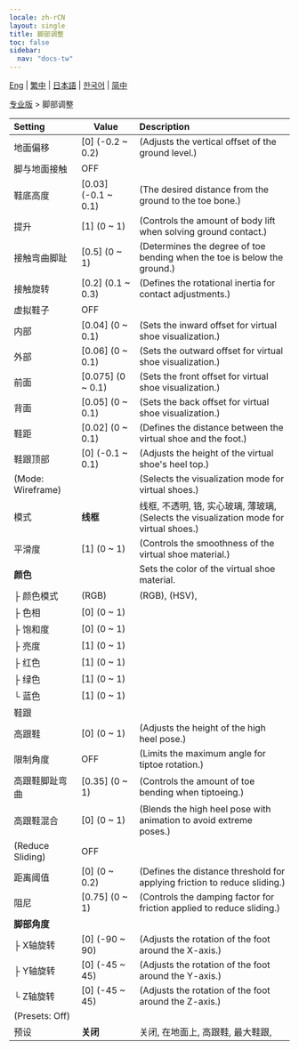```yaml
---
locale: zh-rCN
layout: single
title: 脚部调整
toc: false
sidebar:
  nav: "docs-tw"
---
```

[Eng](/dancexr/menu/2025.4/actor/feet_adjustment) | [繁中](/tw/dancexr/menu/2025.4/actor/feet_adjustment) | [日本語](/jp/dancexr/menu/2025.4/actor/feet_adjustment) | [한국어](/kr/dancexr/menu/2025.4/actor/feet_adjustment) | [简中](/zh/dancexr/menu/2025.4/actor/feet_adjustment)

[专业版](../menu#专业版) > 脚部调整



| Setting | Value | Description |
| :--- | --- | :--- |
| 地面偏移 | [0] (-0.2 ~ 0.2) | (Adjusts the vertical offset of the ground level.)
| 脚与地面接触 | OFF | 
| 鞋底高度 | [0.03] (-0.1 ~ 0.1) | (The desired distance from the ground to the toe bone.)
| 提升 | [1] (0 ~ 1) | (Controls the amount of body lift when solving ground contact.)
| 接触弯曲脚趾 | [0.5] (0 ~ 1) | (Determines the degree of toe bending when the toe is below the ground.)
| 接触旋转 | [0.2] (0.1 ~ 0.3) | (Defines the rotational inertia for contact adjustments.)
| 虚拟鞋子 | OFF | 
| 内部 | [0.04] (0 ~ 0.1) | (Sets the inward offset for virtual shoe visualization.)
| 外部 | [0.06] (0 ~ 0.1) | (Sets the outward offset for virtual shoe visualization.)
| 前面 | [0.075] (0 ~ 0.1) | (Sets the front offset for virtual shoe visualization.)
| 背面 | [0.05] (0 ~ 0.1) | (Sets the back offset for virtual shoe visualization.)
| 鞋距 | [0.02] (0 ~ 0.1) | (Defines the distance between the virtual shoe and the foot.)
| 鞋跟顶部 | [0] (-0.1 ~ 0.1) | (Adjusts the height of the virtual shoe's heel top.)
| (Mode: Wireframe) || (Selects the visualization mode for virtual shoes.)
| 模式 | **线框** | 线框, 不透明, 铬, 实心玻璃, 薄玻璃, <br/>(Selects the visualization mode for virtual shoes.) |
| 平滑度 | [1] (0 ~ 1) | (Controls the smoothness of the virtual shoe material.)
| **颜色** | | Sets the color of the virtual shoe material.
| ├&nbsp;颜色模式 | (RGB) | (RGB), (HSV), 
| ├&nbsp;色相 | [0] (0 ~ 1) | 
| ├&nbsp;饱和度 | [0] (0 ~ 1) | 
| ├&nbsp;亮度 | [1] (0 ~ 1) | 
| ├&nbsp;红色 | [1] (0 ~ 1) | 
| ├&nbsp;绿色 | [1] (0 ~ 1) | 
| └&nbsp;蓝色 | [1] (0 ~ 1) | 
| 鞋跟 || 
| 高跟鞋 | [0] (0 ~ 1) | (Adjusts the height of the high heel pose.)
| 限制角度 | OFF | (Limits the maximum angle for tiptoe rotation.)
| 高跟鞋脚趾弯曲 | [0.35] (0 ~ 1) | (Controls the amount of toe bending when tiptoeing.)
| 高跟鞋混合 | [0] (0 ~ 1) | (Blends the high heel pose with animation to avoid extreme poses.)
| (Reduce Sliding) | OFF | 
| 距离阈值 | [0] (0 ~ 0.2) | (Defines the distance threshold for applying friction to reduce sliding.)
| 阻尼 | [0.75] (0 ~ 1) | (Controls the damping factor for friction applied to reduce sliding.)
| **脚部角度** | | 
| ├&nbsp;X轴旋转 | [0] (-90 ~ 90) | (Adjusts the rotation of the foot around the X-axis.)
| ├&nbsp;Y轴旋转 | [0] (-45 ~ 45) | (Adjusts the rotation of the foot around the Y-axis.)
| └&nbsp;Z轴旋转 | [0] (-45 ~ 45) | (Adjusts the rotation of the foot around the Z-axis.)
| (Presets: Off) || 
| 预设 | **关闭** | 关闭, 在地面上, 高跟鞋, 最大鞋跟,  |
